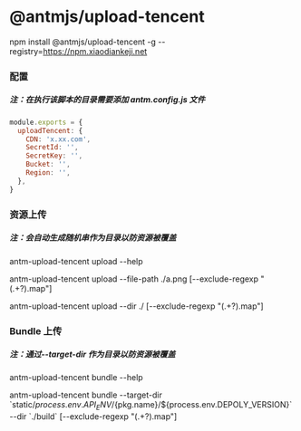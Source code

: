 # @antmjs/upload-tencent

npm install @antmjs/upload-tencent -g --registry=https://npm.xiaodiankeji.net

### 配置

##### 注：在执行该脚本的目录需要添加 antm.config.js 文件

```javascript
module.exports = {
  uploadTencent: {
    CDN: 'x.xx.com',
    SecretId: '',
    SecretKey: '',
    Bucket: '',
    Region: '',
  },
}
```

### 资源上传

##### 注：会自动生成随机串作为目录以防资源被覆盖

antm-upload-tencent upload --help

antm-upload-tencent upload --file-path ./a.png [--exclude-regexp "(.+?).map"]

antm-upload-tencent upload --dir ./ [--exclude-regexp "(.+?).map"]

### Bundle 上传

##### 注：通过--target-dir 作为目录以防资源被覆盖

antm-upload-tencent bundle --help

antm-upload-tencent bundle --target-dir \`static/${process.env.API_ENV}/${pkg.name}/${process.env.DEPOLY_VERSION}\` --dir \`./build\` [--exclude-regexp "(.+?).map"]
